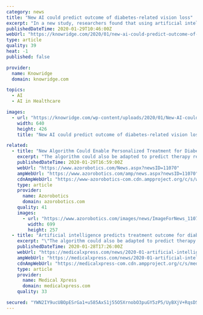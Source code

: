 ```yaml
---
category: news
title: "New AI could predict outcome of diabetes-related vision loss"
excerpt: "In a new study, researchers found that using artificial intelligence (AI) to analyze retinal images could one day help doctors ... Anti-vascular endothelial growth factor (VEGF) agents are widely used as the first line of therapy for diabetic macular edema, but they don’t work for everyone. There’s a need to identify who would benefit ..."
publishedDateTime: 2020-01-29T10:46:00Z
webUrl: "https://knowridge.com/2020/01/new-ai-could-predict-outcome-of-diabetes-related-vision-loss/"
type: article
quality: 39
heat: -1
published: false

provider:
  name: Knowridge
  domain: knowridge.com

topics:
  - AI
  - AI in Healthcare

images:
  - url: "https://knowridge.com/wp-content/uploads/2020/01/New-AI-could-predict-outcome-of-diabetes-related-vision-loss-.jpg"
    width: 640
    height: 426
    title: "New AI could predict outcome of diabetes-related vision loss"

related:
  - title: "New Algorithm Could Enable Personalized Treatment for Diabetic Macular Edema"
    excerpt: "The algorithm could also be adapted to predict therapy response for many other eye diseases, including neovascular age-related macular degeneration. The team’s algorithm is based on an innovative convolutional neural network (CNN) architecture, a kind of artificial intelligence with the ability to investigate images by giving importance to a ..."
    publishedDateTime: 2020-01-29T16:59:00Z
    webUrl: "https://www.azorobotics.com/News.aspx?newsID=11070"
    ampWebUrl: "https://www.azorobotics.com/amp/news.aspx?newsID=11070"
    cdnAmpWebUrl: "https://www-azorobotics-com.cdn.ampproject.org/c/s/www.azorobotics.com/amp/news.aspx?newsID=11070"
    type: article
    provider:
      name: Azorobotics
      domain: azorobotics.com
    quality: 41
    images:
      - url: "https://www.azorobotics.com/images/news/ImageForNews_11070_15803031966954841.png"
        width: 699
        height: 257
  - title: "Artificial intelligence predicts treatment outcome for diabetes-related vision loss"
    excerpt: "\"The algorithm could also be adapted to predict therapy response for many other eye diseases, including neovascular age-related macular degeneration.\" Predicting treatment responseThe algorithm developed by the researchers is based on a novel convolutional neural network (CNN) architecture, a type of artificial intelligence that can analyze ..."
    publishedDateTime: 2020-01-28T17:26:00Z
    webUrl: "https://medicalxpress.com/news/2020-01-artificial-intelligence-treatment-outcome-diabetes-related.html"
    ampWebUrl: "https://medicalxpress.com/news/2020-01-artificial-intelligence-treatment-outcome-diabetes-related.amp"
    cdnAmpWebUrl: "https://medicalxpress-com.cdn.ampproject.org/c/s/medicalxpress.com/news/2020-01-artificial-intelligence-treatment-outcome-diabetes-related.amp"
    type: article
    provider:
      name: Medical Xpress
      domain: medicalxpress.com
    quality: 33

secured: "YWN2IY9ucUBOpESrGa1+u585AxS1j55O5XrnobO3puGY5zP5/UyBXjV+RqsDSrkdGxTZnzD5+fhBUa1bP3QIxuTAwg5tcJlXFngcCylHF5kbT9AZzZ5gltel4UhWWmrlj+fjdAG9d5q4ByfcjbuCWb94zhJNoPhmYsYqs6cnkCrUkOrmGtmbievTF7hRaUY5Bt00QQ13SzAHQoKnOfgP3eDwbJXZ5t5HIBP1Sn6urIxvzzQm6oG1aN+ylwZhb5gjFLIz7CEPF4Zx+4BZq+exDwmyaHSPkBsxsPvWuHzGVw99SHic38X7Bf2+6KC7HUWn+akfT8sL4v+YO6BnWdj08bxFrv8K/Vx/rCzsXGDk2lFnxiZV9A6Z/4oejZvzKpvUUXQ1Z9dIMGqe0hxHwTyWV1xfQ4iPI2cf3PXD+NhyEsxclG9jwcVatKmXr/nLNFSd9e3ZHR4o+hHQnFBw9iPyJvROQOopoT6oIpeUzrY7E7A=;DYg7is3IiSy7/MVNhnLCYw=="
---
```


